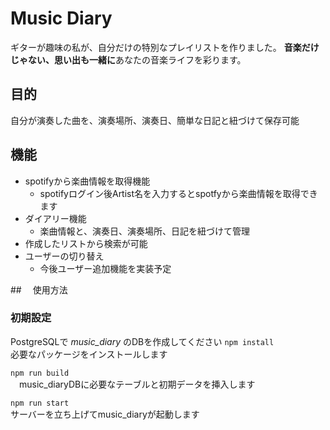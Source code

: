 # Music Diary
ギターが趣味の私が、自分だけの特別なプレイリストを作りました。
**音楽だけじゃない、思い出も一緒に**あなたの音楽ライフを彩ります。

## 目的
自分が演奏した曲を、演奏場所、演奏日、簡単な日記と紐づけて保存可能

## 機能
* spotifyから楽曲情報を取得機能
  * spotifyログイン後Artist名を入力するとspotfyから楽曲情報を取得できます
* ダイアリー機能
  * 楽曲情報と、演奏日、演奏場所、日記を紐づけて管理
* 作成したリストから検索が可能
* ユーザーの切り替え
  * 今後ユーザー追加機能を実装予定

##　 使用方法
### 初期設定
  PostgreSQLで *music_diary* のDBを作成してください
  `npm install`
  <br>
    必要なパッケージをインストールします

  `npm run build`
  <br>
  　music_diaryDBに必要なテーブルと初期データを挿入します

  `npm run start`
  <br>
  サーバーを立ち上げてmusic_diaryが起動します